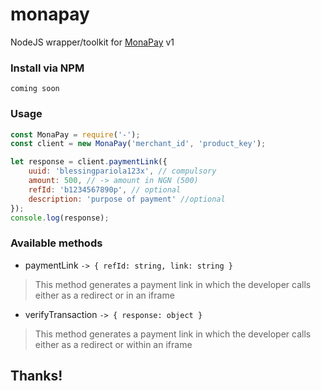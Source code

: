 # monapay
NodeJS wrapper/toolkit for [MonaPay](https://monapay.com) v1


### Install via NPM

```
coming soon
```

### Usage
```js
const MonaPay = require('-');
const client = new MonaPay('merchant_id', 'product_key');

let response = client.paymentLink({
    uuid: 'blessingpariola123x', // compulsory
    amount: 500, // -> amount in NGN (500)
    refId: 'b1234567890p', // optional
    description: 'purpose of payment' //optional
});
console.log(response);
```

### Available methods
- paymentLink `-> { refId: string, link: string }`
> This method generates a payment link in which the developer calls either as a redirect or in an iframe
- verifyTransaction `-> { response: object }`
> This method generates a payment link in which the developer calls either as a redirect or within an iframe


## Thanks!